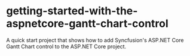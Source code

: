 # getting-started-with-the-aspnetcore-gantt-chart-control
A quick start project that shows how to add Syncfusion's ASP.NET Core Gantt Chart control to the ASP.NET Core project.
